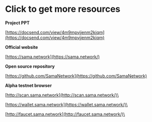 # Click to get more resources

**Project PPT**

[https://docsend.com/view/4m9mpvjjenm2kiqm](https://docsend.com/view/4m9mpvjjenm2kiqm)

**Official website**

[https://sama.network](https://sama.network/)

**Open source repository**

[https://github.com/SamaNetwork](https://github.com/SamaNetwork)

**Alpha testnet browser**

[http://scan.sama.network](http://scan.sama.network/)\


[https://wallet.sama.network](https://wallet.sama.network/)\


[http://faucet.sama.network](http://faucet.sama.network/)\
